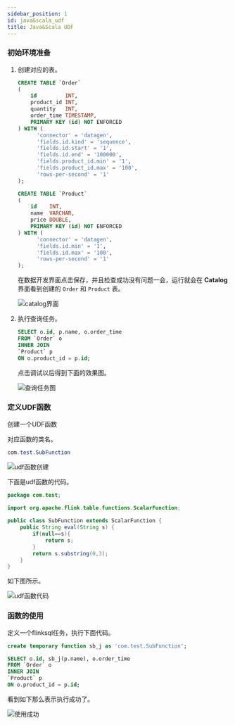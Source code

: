 ```yaml
---
sidebar_position: 1
id: java&scala_udf
title: Java&Scala UDF
---
```


### 初始环境准备

1. 创建对应的表。
    ```sql
    CREATE TABLE `Order`
    (
        id         INT,
        product_id INT,
        quantity   INT,
        order_time TIMESTAMP,
        PRIMARY KEY (id) NOT ENFORCED
    ) WITH (
          'connector' = 'datagen',
          'fields.id.kind' = 'sequence',
          'fields.id.start' = '1',
          'fields.id.end' = '100000',
          'fields.product_id.min' = '1',
          'fields.product_id.max' = '100',
          'rows-per-second' = '1'
    );
    
    CREATE TABLE `Product`
    (
        id    INT,
        name  VARCHAR,
        price DOUBLE,
        PRIMARY KEY (id) NOT ENFORCED
    ) WITH (
          'connector' = 'datagen',
          'fields.id.min' = '1',
          'fields.id.max' = '100',
          'rows-per-second' = '1'
    );
    ```

    在数据开发界面点击保存，并且检查成功没有问题一会，运行就会在 **Catalog** 界面看到创建的 ```Order``` 和 ```Product``` 表。

    ![catalog界面](http://www.aiwenmo.com/dinky/docs/test/yuanshuj.png)

2. 执行查询任务。

    ```sql
    SELECT o.id, p.name, o.order_time
    FROM `Order` o
    INNER JOIN
    `Product` p
    ON o.product_id = p.id;
    ```

    点击调试以后得到下面的效果图。

    ![查询任务图](http://www.aiwenmo.com/dinky/docs/test/yuanshishuj.png)


### 定义UDF函数

创建一个UDF函数

对应函数的类名。

```java
com.test.SubFunction
```

![udf函数创建](http://www.aiwenmo.com/dinky/docs/test/duiyinghangshu.png)

下面是udf函数的代码。
 
```java
package com.test;

import org.apache.flink.table.functions.ScalarFunction;
    
public class SubFunction extends ScalarFunction {
    public String eval(String s) {
        if(null==s){
            return s;
        }
        return s.substring(0,3);
    }
}
```

如下图所示。

![udf函数代码](http://www.aiwenmo.com/dinky/docs/test/hanshubaocun.png)

### 函数的使用

定义一个flinksql任务，执行下面代码。
```sql
create temporary function sb_j as 'com.test.SubFunction';

SELECT o.id, sb_j(p.name), o.order_time
FROM `Order` o
INNER JOIN
`Product` p
ON o.product_id = p.id;
```

看到如下那么表示执行成功了。

![使用成功](http://www.aiwenmo.com/dinky/docs/test/hangshushiyongchenggonlg.png)
